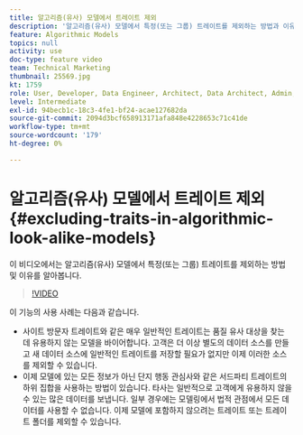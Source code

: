 ```yaml
---
title: 알고리즘(유사) 모델에서 트레이트 제외
description: '알고리즘(유사) 모델에서 특정(또는 그룹) 트레이트를 제외하는 방법과 이유를 알아봅니다. '
feature: Algorithmic Models
topics: null
activity: use
doc-type: feature video
team: Technical Marketing
thumbnail: 25569.jpg
kt: 1759
role: User, Developer, Data Engineer, Architect, Data Architect, Admin, Leader
level: Intermediate
exl-id: 94becb1c-18c3-4fe1-bf24-acae127682da
source-git-commit: 2094d3bcf658913171afa848e4228653c71c41de
workflow-type: tm+mt
source-wordcount: '179'
ht-degree: 0%

---
```


# 알고리즘(유사) 모델에서 트레이트 제외 {#excluding-traits-in-algorithmic-look-alike-models}

이 비디오에서는 알고리즘(유사) 모델에서 특정(또는 그룹) 트레이트를 제외하는 방법 및 이유를 알아봅니다.

>[!VIDEO](https://video.tv.adobe.com/v/25569/?quality=12)

이 기능의 사용 사례는 다음과 같습니다.

* 사이트 방문자 트레이트와 같은 매우 일반적인 트레이트는 품질 유사 대상을 찾는 데 유용하지 않는 모델을 바이어합니다. 고객은 더 이상 별도의 데이터 소스를 만들고 새 데이터 소스에 일반적인 트레이트를 저장할 필요가 없지만 이제 이러한 소스를 제외할 수 있습니다.
* 이제 모델에 있는 모든 정보가 아닌 단지 행동 관심사와 같은 서드파티 트레이트의 하위 집합을 사용하는 방법이 있습니다. 타사는 일반적으로 고객에게 유용하지 않을 수 있는 많은 데이터를 보냅니다. 일부 경우에는 모델링에서 법적 관점에서 모든 데이터를 사용할 수 없습니다. 이제 모델에 포함하지 않으려는 트레이트 또는 트레이트 폴더를 제외할 수 있습니다.
